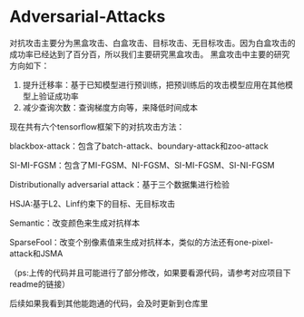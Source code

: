# Adversarial-Attacks
对抗攻击主要分为黑盒攻击、白盒攻击、目标攻击、无目标攻击。因为白盒攻击的成功率已经达到了百分百，所以我们主要研究黑盒攻击。
黑盒攻击中主要的研究方向如下：
1. 提升迁移率：基于已知模型进行预训练，把预训练后的攻击模型应用在其他模型上验证成功率
2. 减少查询次数：查询梯度方向等，来降低时间成本


现在共有六个tensorflow框架下的对抗攻击方法：

blackbox-attack：包含了batch-attack、boundary-attack和zoo-attack  

SI-MI-FGSM：包含了MI-FGSM、NI-FGSM、SI-MI-FGSM、SI-NI-FGSM  

Distributionally adversarial attack：基于三个数据集进行检验  

HSJA:基于L2、Linf约束下的目标、无目标攻击  

Semantic：改变颜色来生成对抗样本  

SparseFool：改变个别像素值来生成对抗样本，类似的方法还有one-pixel-attack和JSMA  

（ps:上传的代码并且可能进行了部分修改，如果要看源代码，请参考对应项目下readme的链接）  

后续如果我看到其他能跑通的代码，会及时更新到仓库里
